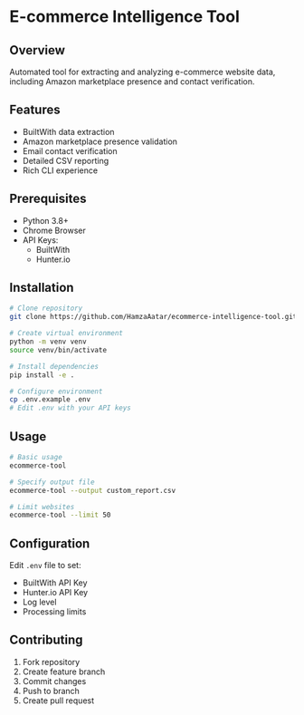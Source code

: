 # E-commerce Intelligence Tool

## Overview

Automated tool for extracting and analyzing e-commerce website data, including Amazon marketplace presence and contact verification.

## Features

- BuiltWith data extraction
- Amazon marketplace presence validation
- Email contact verification
- Detailed CSV reporting
- Rich CLI experience

## Prerequisites

- Python 3.8+
- Chrome Browser
- API Keys:
  - BuiltWith
  - Hunter.io

## Installation

```bash
# Clone repository
git clone https://github.com/HamzaAatar/ecommerce-intelligence-tool.git

# Create virtual environment
python -m venv venv
source venv/bin/activate

# Install dependencies
pip install -e .

# Configure environment
cp .env.example .env
# Edit .env with your API keys
```

## Usage

```bash
# Basic usage
ecommerce-tool

# Specify output file
ecommerce-tool --output custom_report.csv

# Limit websites
ecommerce-tool --limit 50
```

## Configuration

Edit `.env` file to set:

- BuiltWith API Key
- Hunter.io API Key
- Log level
- Processing limits

## Contributing

1. Fork repository
2. Create feature branch
3. Commit changes
4. Push to branch
5. Create pull request
